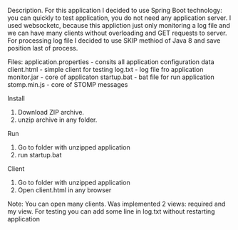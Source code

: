 Description.
For this application I decided to use Spring Boot technology: you can quickly to test application, you do not need any application server.
I used websocketc, because this appliction just only monitoring a log file and we can have many clients without overloading and GET requests to server.
For processing log file I decided to use SKIP methiod of Java 8 and save position last of process.

Files:
application.properties - consits all application configuration data
client.html - simple client for testing
log.txt - log file fro application
monitor.jar - core of applicaton
startup.bat - bat file for run application
stomp.min.js - core of STOMP messages

Install
1. Download ZIP archive.
2. unzip archive in any folder.

Run
1. Go to folder with unzipped application
2. run startup.bat

Client
1. Go to folder with unzipped application
2. Open client.html in any browser

Note: You can open many clients. Was implemented 2 views: required and my view. For testing you can add some line in log.txt without restarting application